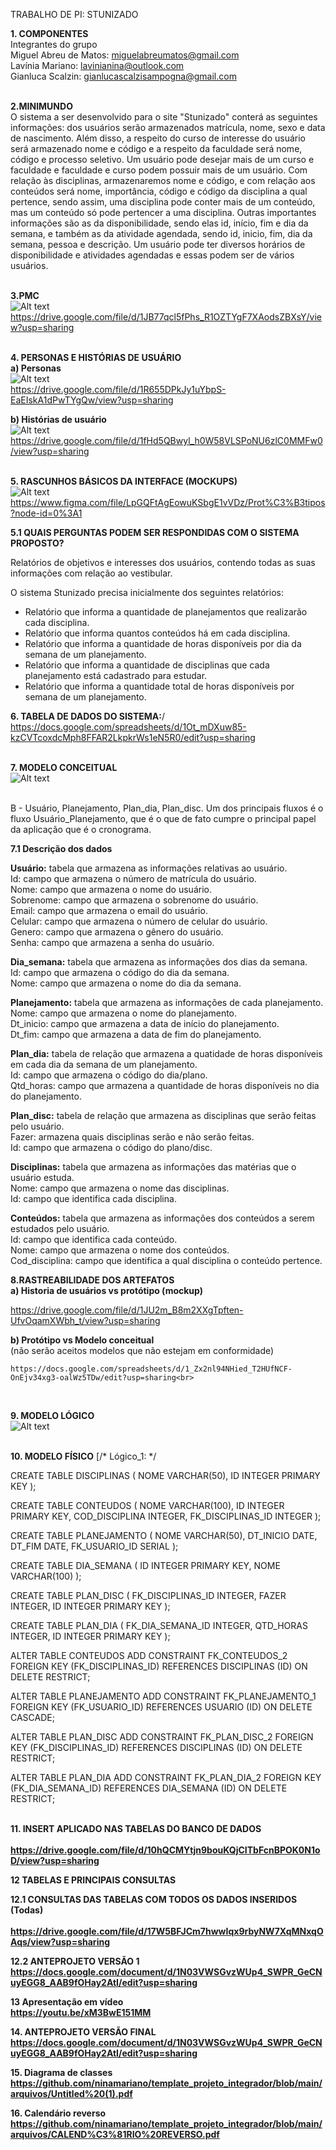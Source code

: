 TRABALHO DE PI: STUNIZADO

<b>1. COMPONENTES <br></b>
Integrantes do grupo <br>
Miguel Abreu de Matos: miguelabreumatos@gmail.com<br>
Lavínia Mariano: lavinianina@outlook.com<br>
Gianluca Scalzin: gianlucascalzisampogna@gmail.com<br>
<br>

<b>2.MINIMUNDO<br></b>
   O sistema a ser desenvolvido para o site "Stunizado" conterá as seguintes informações: dos usuários serão armazenados matrícula, nome, sexo e data de nascimento. Além disso, a respeito do curso de interesse do usuário será armazenado nome e código e a respeito da faculdade será nome, código e processo seletivo. Um usuário pode desejar mais de um curso e faculdade e faculdade e curso podem possuir mais de  um usuário. Com relação às disciplinas, armazenaremos nome e código, e com relação aos conteúdos será nome, importância, código e código da disciplina a qual pertence, sendo assim, uma disciplina pode conter mais de um conteúdo, mas um conteúdo só pode pertencer a uma disciplina. Outras importantes informações são as da disponibilidade, sendo elas id, início, fim e dia da semana, e também as da atividade agendada, sendo id, inicio, fim, dia da semana, pessoa e descrição. Um usuário pode ter diversos horários de disponibilidade e atividades agendadas e essas podem ser de vários usuários.<br>
<br>

<b>3.PMC<br></b>
![Alt text](https://github.com/ninamariano/template_projeto_integrador/blob/main/arquivos/PMC.PNG)<br>
https://drive.google.com/file/d/1JB77qcl5fPhs_R1OZTYgF7XAodsZBXsY/view?usp=sharing<br>
<br>



<b>4. PERSONAS E HISTÓRIAS DE USUÁRIO</b><br>
<b>a) Personas</b><br>
![Alt text](https://github.com/ninamariano/template_projeto_integrador/blob/main/arquivos/Personas.PNG)<br>
https://drive.google.com/file/d/1R655DPkJy1uYbpS-EaEIskA1dPwTYgQw/view?usp=sharing


<b>b) Histórias de usuário</b><br>
![Alt text](https://github.com/ninamariano/template_projeto_integrador/blob/main/arquivos/Historia%20de%20Usuario.PNG)<br>
https://drive.google.com/file/d/1fHd5QBwyl_h0W58VLSPoNU6zlC0MMFw0/view?usp=sharing<br>
<br>

<b>5. RASCUNHOS BÁSICOS DA INTERFACE (MOCKUPS)</b><br>
![Alt text](https://github.com/ninamariano/template_projeto_integrador/blob/main/arquivos/Prototipo.PNG)<br>
https://www.figma.com/file/LpGQFtAgEowuKSbgE1vVDz/Prot%C3%B3tipos?node-id=0%3A1


<b>5.1 QUAIS PERGUNTAS PODEM SER RESPONDIDAS COM O SISTEMA PROPOSTO?</b><br>

Relatórios de objetivos e interesses dos usuários, contendo todas as suas informações com relação ao vestibular.

O sistema Stunizado precisa inicialmente dos seguintes relatórios:
* Relatório que informa a quantidade de planejamentos que realizarão cada disciplina.
* Relatório que informa quantos conteúdos há em cada disciplina.
* Relatório que informa a quantidade de horas disponíveis por dia da semana de um planejamento.
* Relatório que informa a quantidade de disciplinas que cada planejamento está cadastrado para estudar.
* Relatório que informa a quantidade total de horas disponíveis por semana de um planejamento.

 






<b>6. TABELA DE DADOS DO SISTEMA:</b>/<br>
https://docs.google.com/spreadsheets/d/1Ot_mDXuw85-kzCVTcoxdcMph8FFAR2LkpkrWs1eN5R0/edit?usp=sharing<br>
<br>



<b>7. MODELO CONCEITUAL</b><br>
![Alt text](https://github.com/ninamariano/template_projeto_integrador/blob/main/arquivos/Conceitual.png)<br>
<br>	




B - Usuário, Planejamento, Plan_dia, Plan_disc. Um dos principais fluxos é o fluxo Usuário_Planejamento, que é o que de fato cumpre o principal papel da aplicação que é o cronograma.

	 
<b>7.1 Descrição dos dados</b>

<b>Usuário:</b> tabela que armazena as informações relativas ao usuário. <br>
Id: campo que armazena o número de matrícula do usuário. <br>
Nome: campo que armazena o nome do usuário. <br>
Sobrenome: campo que armazena o sobrenome do usuário. <br>
Email: campo que armazena o email do usuário. <br>
Celular: campo que armazena o número de celular do usuário. <br>
Genero: campo que armazena o gênero do usuário. <br>
Senha: campo que armazena a senha do usuário. <br>
 
<b>Dia_semana:</b> tabela que armazena as informações dos dias da semana. <br>
Id: campo que armazena o código do dia da semana. <br>
Nome: campo que armazena o nome do dia da semana. <br>

<b>Planejamento:</b> tabela que armazena as informações de cada planejamento. <br>
Nome:  campo que armazena o nome do planejamento. <br>
Dt_inicio: campo que armazena a data de início do planejamento. <br>
Dt_fim: campo que armazena a data de fim do planejamento. <br>

<b>Plan_dia:</b> tabela de relação que armazena a quatidade de horas disponíveis em cada dia da semana de um planejamento. <br>
Id: campo que armazena o código do dia/plano. <br>
Qtd_horas: campo que armazena a quantidade de horas disponíveis no dia do planejamento. <br>

<b>Plan_disc:</b> tabela de relação que armazena as disciplinas que serão feitas pelo usuário. <br>
Fazer: armazena quais disciplinas serão e não serão feitas. <br>
Id: campo que armazena o código do plano/disc. <br>

<b>Disciplinas:</b> tabela que armazena as informações das matérias que o usuário estuda. <br>
Nome: campo que armazena o nome das disciplinas. <br>
Id: campo que identifica cada disciplina. <br>
 
<b>Conteúdos:</b> tabela que armazena as informações dos conteúdos a serem estudados pelo usuário. <br>
Id: campo que identifica cada conteúdo. <br>
Nome: campo que armazena o nome dos conteúdos. <br>
Cod_disciplina: campo que identifica a qual disciplina o conteúdo pertence.
<br>	 
	 
<b> 8.RASTREABILIDADE DOS ARTEFATOS</b><br>
<b>a) Historia de usuários vs protótipo (mockup)</b><br>

https://drive.google.com/file/d/1JU2m_B8m2XXgTpften-UfvOqamXWbh_t/view?usp=sharing



<b>b) Protótipo vs Modelo conceitual</b><br>
    (não serão aceitos modelos que não estejam em conformidade)<br>
    
    https://docs.google.com/spreadsheets/d/1_Zx2nl94NHied_T2HUfNCF-OnEjv34xg3-oalWz5TDw/edit?usp=sharing<br>
<br>    
    
<b> 9. MODELO LÓGICO</b><br>
![Alt text](https://github.com/ninamariano/template_projeto_integrador/blob/main/arquivos/Logico.png)<br>
<br>

<b>10. MODELO FÍSICO</b>
    	[/* Lógico_1: */

CREATE TABLE DISCIPLINAS (
    NOME VARCHAR(50),
    ID INTEGER PRIMARY KEY
);

CREATE TABLE CONTEUDOS (
    NOME VARCHAR(100),
    ID INTEGER PRIMARY KEY,
    COD_DISCIPLINA INTEGER,
    FK_DISCIPLINAS_ID INTEGER
);

CREATE TABLE PLANEJAMENTO (
    NOME VARCHAR(50),
    DT_INICIO DATE,
    DT_FIM DATE,
    FK_USUARIO_ID SERIAL
);

CREATE TABLE DIA_SEMANA (
    ID INTEGER PRIMARY KEY,
    NOME VARCHAR(100)
);

CREATE TABLE PLAN_DISC (
    FK_DISCIPLINAS_ID INTEGER,
    FAZER INTEGER,
    ID INTEGER PRIMARY KEY
);

CREATE TABLE PLAN_DIA (
    FK_DIA_SEMANA_ID INTEGER,
    QTD_HORAS INTEGER,
    ID INTEGER PRIMARY KEY
);
 
ALTER TABLE CONTEUDOS ADD CONSTRAINT FK_CONTEUDOS_2
    FOREIGN KEY (FK_DISCIPLINAS_ID)
    REFERENCES DISCIPLINAS (ID)
    ON DELETE RESTRICT;
 
ALTER TABLE PLANEJAMENTO ADD CONSTRAINT FK_PLANEJAMENTO_1
    FOREIGN KEY (FK_USUARIO_ID)
    REFERENCES USUARIO (ID)
    ON DELETE CASCADE;
 
ALTER TABLE PLAN_DISC ADD CONSTRAINT FK_PLAN_DISC_2
    FOREIGN KEY (FK_DISCIPLINAS_ID)
    REFERENCES DISCIPLINAS (ID)
    ON DELETE RESTRICT;
 
ALTER TABLE PLAN_DIA ADD CONSTRAINT FK_PLAN_DIA_2
    FOREIGN KEY (FK_DIA_SEMANA_ID)
    REFERENCES DIA_SEMANA (ID)
    ON DELETE RESTRICT;<br>
<br>
  	 




<b>11. INSERT APLICADO NAS TABELAS DO BANCO DE DADOS<br><b><br>	
https://drive.google.com/file/d/10hQCMYtjn9bouKQjCITbFcnBPOK0N1oD/view?usp=sharing <br>	
	
<b>12 TABELAS E PRINCIPAIS CONSULTAS</b><br>

<b>12.1 CONSULTAS DAS TABELAS COM TODOS OS DADOS INSERIDOS (Todas)</b><br>	
https://drive.google.com/file/d/17W5BFJCm7hwwIqx9rbyNW7XqMNxqOAqs/view?usp=sharing<br>	

<b>12.2 ANTEPROJETO VERSÃO 1</b><br>
https://docs.google.com/document/d/1N03VWSGvzWUp4_SWPR_GeCNuyEGG8_AAB9fOHay2AtI/edit?usp=sharing
<br>
	
13 Apresentação em vídeo<br>
https://youtu.be/xM3BwE151MM<br>
	
<b>14. ANTEPROJETO VERSÃO FINAL</b><br>
https://docs.google.com/document/d/1N03VWSGvzWUp4_SWPR_GeCNuyEGG8_AAB9fOHay2AtI/edit?usp=sharing
<br>

<b>15. Diagrama de classes</b><br>
https://github.com/ninamariano/template_projeto_integrador/blob/main/arquivos/Untitled%20(1).pdf

<b>16. Calendário reverso</b><br>
https://github.com/ninamariano/template_projeto_integrador/blob/main/arquivos/CALEND%C3%81RIO%20REVERSO.pdf





    








